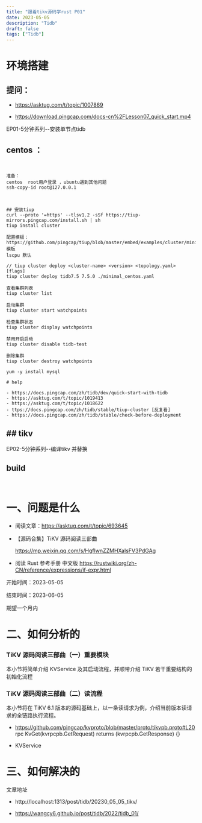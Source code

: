 ```yaml
---
title: "跟着tikv源码学rust P01"
date: 2023-05-05
description: "Tidb"
draft: false
tags: ["Tidb"]
---
```










# 环境搭建

## 提问：

- https://asktug.com/t/topic/1007869

- https://download.pingcap.com/docs-cn%2FLesson07_quick_start.mp4






EP01-5分钟系列--安装单节点tidb

## centos ：

~~~


准备：
centos  root用户登录 ，ubuntu遇到其他问题
ssh-copy-id root@127.0.0.1 



## 安装tiup
curl --proto '=https' --tlsv1.2 -sSf https://tiup-mirrors.pingcap.com/install.sh | sh
tiup install cluster

配置模板：
https://github.com/pingcap/tiup/blob/master/embed/examples/cluster/minimal.yaml 模板
lscpu 默认

// tiup cluster deploy <cluster-name> <version> <topology.yaml> [flags]
tiup cluster deploy tidb7.5 7.5.0 ./minimal_centos.yaml

查看集群列表
tiup cluster list

启动集群
tiup cluster start watchpoints

检查集群状态
tiup cluster display watchpoints

禁用开启启动
tiup cluster disable tidb-test

删除集群
tiup cluster destroy watchpoints

yum -y install mysql

# help

- https://docs.pingcap.com/zh/tidb/dev/quick-start-with-tidb
- https://asktug.com/t/topic/1019413
- https://asktug.com/t/topic/1018622
- ttps://docs.pingcap.com/zh/tidb/stable/tiup-cluster [反复看]
- https://docs.pingcap.com/zh/tidb/stable/check-before-deployment

~~~



## ## tikv  

EP02-5分钟系列--编译tikv 并替换







## build



~~~


~~~



# 一、问题是什么



- 阅读文章：https://asktug.com/t/topic/693645

- 【源码合集】TiKV 源码阅读三部曲

  https://mp.weixin.qq.com/s/HgflwnZZMHXaIsFV3PdGAg

- 阅读  Rust 参考手册 中文版
  https://rustwiki.org/zh-CN/reference/expressions/if-expr.html

开始时间：2023-05-05

结束时间：2023-06-05 

期望一个月内

# 二、如何分析的


### TiKV 源码阅读三部曲（一）重要模块

本小节将简单介绍 KVService 及其启动流程，并顺带介绍 TiKV 若干重要结构的初始化流程


### TiKV 源码阅读三部曲（二）读流程

本小节将在 TiKV 6.1 版本的源码基础上，以一条读请求为例，介绍当前版本读请求的全链路执行流程。

- https://github.com/pingcap/kvproto/blob/master/proto/tikvpb.proto#L20
  rpc KvGet(kvrpcpb.GetRequest) returns (kvrpcpb.GetResponse) {}

- KVService



# 三、如何解决的



文章地址

- http://localhost:1313/post/tidb/20230_05_05_tikv/

- https://wangcy6.github.io/post/tidb/2022/tidb_01/





